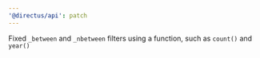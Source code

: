 ```yaml
---
'@directus/api': patch
---
```


Fixed `_between` and `_nbetween` filters using a function, such as `count()` and `year()`
